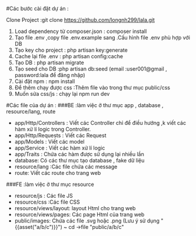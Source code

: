 #Các bước cài đặt dự án :

Clone Project :git clone https://github.com/longnh299/lala.git

1. Load dependency từ composer.json : composer install
2. Tạo file .env ,copy file .env.example sang .Cấu hình file .env phù hợp với DB
3. Tạo key cho project : php artisan key:generate
4. Cache lại file .env : php artisan config:cache
5. Tạo DB : php artisan migrate
6. Tạo seed cho DB :php artisan db:seed (email :user001@gmail , password:lala để đăng nhập)
7. Cài đặt npm : npm install
8. Để thêm chạy được css :Thêm file vào trong thư mục public/css
9. Muốn sửa css/js : chạy lại npm run dev

#Các file của dự án :
###BE :làm việc ở thư mục app , database , resource/lang, route

* app/Http/Controllers : Viết các Controller chỉ để điều hướng ,k viết các hàm xử lí logic trong Controller.
* app/Http/Requests : Viết các Request
* app/Models : Viết các model
* app/Service : Viết các hàm xử lí logic
* app/Traits : Chứa các hàm được sử dụng lại nhiều lần
* database: Có các thư mục tạo database , fake dữ liệu
* resource/lang :Các file chứa các message
* route: Viết các route cho trang web

###FE :làm việc ở thư mục resource

* resource/js : Các file JS
* resource/css :Các file CSS
* resource/views/layout: layout Html cho trang web
* resource/views/pages: Các page Html của trang web
* public/images: Chứa các file .svg hoặc .png (Lưu ý sử dụng "{{asset("a/b/c")}}") ~ cd ->file "public/a/b/c"



